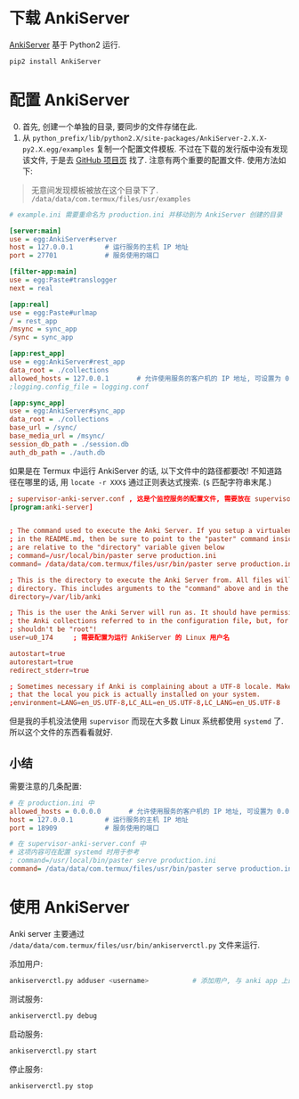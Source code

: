 # 下载 AnkiServer

[AnkiServer](https://pypi.org/project/AnkiServer/2.0.6/) 基于 Python2 运行. 

```sh
pip2 install AnkiServer
```

# 配置 AnkiServer

0. 首先, 创建一个单独的目录, 要同步的文件存储在此.
0. 从 `python_prefix/lib/python2.X/site-packages/AnkiServer-2.X.X-py2.X.egg/examples` 复制一个配置文件模板. 不过在下载的发行版中没有发现该文件, 于是去 [GitHub 项目页](https://github.com/dsnopek/anki-sync-server) 找了. 注意有两个重要的配置文件. 使用方法如下:

> 无意间发现模板被放在这个目录下了. `/data/data/com.termux/files/usr/examples`

```ini
# example.ini 需要重命名为 production.ini 并移动到为 AnkiServer 创建的目录

[server:main]
use = egg:AnkiServer#server
host = 127.0.0.1        # 运行服务的主机 IP 地址
port = 27701            # 服务使用的端口

[filter-app:main]
use = egg:Paste#translogger
next = real

[app:real]
use = egg:Paste#urlmap
/ = rest_app
/msync = sync_app
/sync = sync_app

[app:rest_app]
use = egg:AnkiServer#rest_app
data_root = ./collections
allowed_hosts = 127.0.0.1       # 允许使用服务的客户机的 IP 地址, 可设置为 0.0.0.0 以允许任何 IP 连接.
;logging.config_file = logging.conf

[app:sync_app]
use = egg:AnkiServer#sync_app
data_root = ./collections
base_url = /sync/
base_media_url = /msync/
session_db_path = ./session.db
auth_db_path = ./auth.db
```

如果是在 Termux 中运行 AnkiServer 的话, 以下文件中的路径都要改!
不知道路径在哪里的话, 用 `locate -r XXX$` 通过正则表达式搜索. (`$` 匹配字符串末尾.)

```conf
; supervisor-anki-server.conf , 这是个监控服务的配置文件, 需要放在 supervisor/conf.d/ 目录中.
[program:anki-server]


; The command used to execute the Anki Server. If you setup a virtualenv like described
; in the README.md, then be sure to point to the "paster" command inside of it! All files
; are relative to the "directory" variable given below
; command=/usr/local/bin/paster serve production.ini
command= /data/data/com.termux/files/usr/bin/paster serve production.ini    ; 用于运行服务的命令

; This is the directory to execute the Anki Server from. All files will be relative to this
; directory. This includes arguments to the "command" above and in the configuration files.
directory=/var/lib/anki

; This is the user the Anki Server will run as. It should have permission to read and write
; the Anki collections referred to in the configuration file, but, for security reasons it
; shouldn't be "root"!
user=u0_174     ; 需要配置为运行 AnkiServer 的 Linux 用户名

autostart=true
autorestart=true
redirect_stderr=true

; Sometimes necessary if Anki is complaining about a UTF-8 locale. Make sure
; that the local you pick is actually installed on your system.
;environment=LANG=en_US.UTF-8,LC_ALL=en_US.UTF-8,LC_LANG=en_US.UTF-8
```

但是我的手机没法使用 `supervisor` 而现在大多数 Linux 系统都使用 `systemd` 了. 所以这个文件的东西看看就好.

## 小结

需要注意的几条配置:

```ini
# 在 production.ini 中
allowed_hosts = 0.0.0.0       # 允许使用服务的客户机的 IP 地址, 可设置为 0.0.0.0 以允许任何 IP 连接.
host = 127.0.0.1        # 运行服务的主机 IP 地址
port = 18909            # 服务使用的端口

# 在 supervisor-anki-server.conf 中
# 这项内容可在配置 systemd 时用于参考
; command=/usr/local/bin/paster serve production.ini
command= /data/data/com.termux/files/usr/bin/paster serve production.ini    ; 用于运行服务的命令
```

# 使用 AnkiServer

Anki server 主要通过 `/data/data/com.termux/files/usr/bin/ankiserverctl.py` 文件来运行.

添加用户:

```sh
ankiserverctl.py adduser <username>           # 添加用户, 与 anki app 上的用户保持一致
```

测试服务:

```sh
ankiserverctl.py debug
```

启动服务:

```sh
ankiserverctl.py start
```

停止服务:

```sh
ankiserverctl.py stop
```